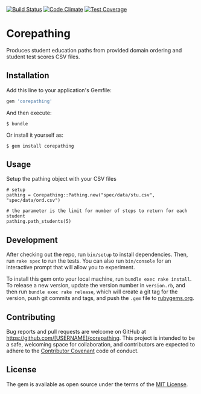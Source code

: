 [![Build Status](https://travis-ci.org/mdubbs/corepathing.svg?branch=master)](https://travis-ci.org/mdubbs/corepathing) [![Code Climate](https://codeclimate.com/github/mdubbs/corepathing/badges/gpa.svg)](https://codeclimate.com/github/mdubbs/corepathing) [![Test Coverage](https://codeclimate.com/github/mdubbs/corepathing/badges/coverage.svg)](https://codeclimate.com/github/mdubbs/corepathing/coverage)

# Corepathing

Produces student education paths from provided domain ordering and student test scores CSV files.

## Installation

Add this line to your application's Gemfile:

```ruby
gem 'corepathing'
```

And then execute:

    $ bundle

Or install it yourself as:

    $ gem install corepathing

## Usage

Setup the pathing object with your CSV files
```
# setup
pathing = Corepathing::Pathing.new("spec/data/stu.csv", "spec/data/ord.csv")

# the parameter is the limit for number of steps to return for each student
pathing.path_students(5)
```

## Development

After checking out the repo, run `bin/setup` to install dependencies. Then, run `rake spec` to run the tests. You can also run `bin/console` for an interactive prompt that will allow you to experiment.

To install this gem onto your local machine, run `bundle exec rake install`. To release a new version, update the version number in `version.rb`, and then run `bundle exec rake release`, which will create a git tag for the version, push git commits and tags, and push the `.gem` file to [rubygems.org](https://rubygems.org).

## Contributing

Bug reports and pull requests are welcome on GitHub at https://github.com/[USERNAME]/corepathing. This project is intended to be a safe, welcoming space for collaboration, and contributors are expected to adhere to the [Contributor Covenant](http://contributor-covenant.org) code of conduct.


## License

The gem is available as open source under the terms of the [MIT License](http://opensource.org/licenses/MIT).

